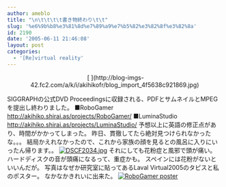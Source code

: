 ```yaml
---
author: ameblo
title: "\n\t\t\t\t書き物終わり\t\t"
slug: '%e6%9b%b8%e3%81%8d%e7%89%a9%e7%b5%82%e3%82%8f%e3%82%8a'
id: 2190
date: '2005-06-11 21:46:08'
layout: post
categories:
  - '[Re]virtual reality'
---
```


<div align="center"> [ ](http://blog-imgs-42.fc2.com/a/k/i/akihikofr/blog_import_4f5638c921869.jpg)</div>

SIGGRAPHの公式DVD Proceedingsに収録される、PDFとサムネイルとMPEGを提出し終わりました。 ■RoboGamer 　http://akihiko.shirai.as/projects/RoboGamer/ ■LuminaStudio 　http://akihiko.shirai.as/projects/LuminaStudio/ 予想以上に英語の修正点があり、時間がかかってしまった。 昨日、貫徹してたら絶対見つけられなかったな。。。 結局かえれなかったので、これから家族の顔を見るとの風呂に入りにいったん帰ります。。 [![DSCF2034.jpg](http://blog-imgs-42.fc2.com/a/k/i/akihikofr/blog_import_4f5638c8f06dc.jpg)](http://blog-imgs-42.fc2.com/a/k/i/akihikofr/blog_import_4f5638c921869.jpg) それにしても花粉症と風邪で頭が痛い。 ハードディスクの音が頭痛になるって、重症かも。 スペインには花粉がないといいんだが。 写真はなぜか研究室に貼ってあるLaval Virtual2005のタピスと私のポスター。 なかなかきれいに出来た。 [![RoboGamer poster](http://blog-imgs-42.fc2.com/a/k/i/akihikofr/blog_import_4f5638c95f270.jpg)](http://blog-imgs-42.fc2.com/a/k/i/akihikofr/blog_import_4f5638c99b872.jpg)